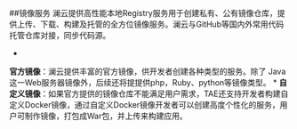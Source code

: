 ##镜像服务
澜云提供高性能本地Registry服务用于创建私有、公有镜像仓库，提供上传、下载、构建及托管的全方位镜像服务。澜云与GitHub等国内外常用代码托管仓库对接，同步代码源。

* 
**官方镜像**：澜云提供丰富的官方镜像，供开发者创建各种类型的服务。除了 Java这一Web服务器镜像外，后续还将提提供php，Ruby、python等镜像类型。
* 
**自定义镜像**：如果官方提供的镜像仓库不能满足用户需求，TAE还支持开发者构建自定义Docker镜像，通过自定义Docker镜像开发者可以创建高度个性化的服务，用户可制作镜像，打包成War包，并上传来构建应用。
